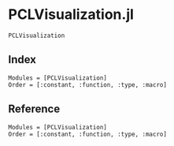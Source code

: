 # PCLVisualization.jl

```@docs
PCLVisualization
```

## Index

```@index
Modules = [PCLVisualization]
Order = [:constant, :function, :type, :macro]
```

## Reference

```@autodocs
Modules = [PCLVisualization]
Order = [:constant, :function, :type, :macro]
```
